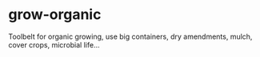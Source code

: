 # grow-organic
Toolbelt for organic growing, use big containers, dry amendments, mulch, cover crops, microbial life...
